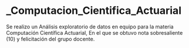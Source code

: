 # _Computacion_Cientifica_Actuarial
Se realizo un Análisis exploratorio de datos en equipo para la materia Computación Científica Actuarial, En el que se obtuvo nota sobresaliente (10) y felicitación del grupo docente.
